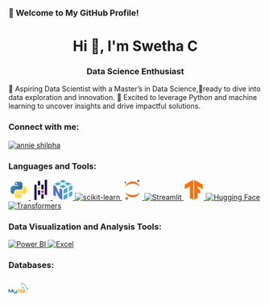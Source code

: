 ### 🌟 Welcome to My GitHub Profile!

<h1 align="center">Hi 👋, I'm Swetha C</h1>
<h3 align="center">Data Science Enthusiast</h3>

🚀 Aspiring Data Scientist with a Master’s in Data Science,🌱ready to dive into data exploration and innovation. 🌟 Excited to leverage Python and machine learning to uncover insights and drive impactful solutions.

<h3 align="left">Connect with me:</h3>
<p align="left">
<a href="https://linkedin.com/in/swetha-c-34005b316" target="blank"><img align="center" src="https://raw.githubusercontent.com/rahuldkjain/github-profile-readme-generator/master/src/images/icons/Social/linked-in-alt.svg" alt="annie shilpha" height="30" width="40" /></a>
</p>

<h3 align="left">Languages and Tools:</h3>
 <a href="https://www.python.org" target="_blank" rel="noreferrer">
    <img src="https://raw.githubusercontent.com/devicons/devicon/master/icons/python/python-original.svg" alt="Python" width="40" height="40"/> 
  </a>
  <a href="https://pandas.pydata.org/" target="_blank" rel="noreferrer">
    <img src="https://raw.githubusercontent.com/devicons/devicon/2ae2a900d2f041da66e950e4d48052658d850630/icons/pandas/pandas-original.svg" alt="Pandas" width="40" height="40"/> 
  </a> 
  <a href="https://numpy.org/" target="_blank" rel="noreferrer">
    <img src="https://raw.githubusercontent.com/devicons/devicon/master/icons/numpy/numpy-original.svg" alt="NumPy" width="40" height="40"/> 
  </a>
  <a href="https://scikit-learn.org/" target="_blank" rel="noreferrer">
    <img src="https://upload.wikimedia.org/wikipedia/commons/0/05/Scikit_learn_logo_small.svg" alt="scikit-learn" width="40" height="40"/> 
  </a>
  <a href="https://jupyter.org/" target="_blank" rel="noreferrer">
    <img src="https://raw.githubusercontent.com/devicons/devicon/master/icons/jupyter/jupyter-original.svg" alt="Jupyter" width="40" height="40"/> 
  </a>
  <a href="https://streamlit.io/" target="_blank" rel="noreferrer">
    <img src="https://streamlit.io/images/brand/streamlit-mark-color.png" alt="Streamlit" width="40" height="40"/>
  </a>
  <a href="https://www.tensorflow.org/" target="_blank" rel="noreferrer">
    <img src="https://raw.githubusercontent.com/devicons/devicon/master/icons/tensorflow/tensorflow-original.svg" alt="TensorFlow" width="40" height="40"/> 
  </a>
  <a href="https://huggingface.co/" target="_blank" rel="noreferrer">
    <img src="https://huggingface.co/front/assets/huggingface_logo.svg" alt="Hugging Face" width="40" height="40"/> 
  </a>
  <a href="https://huggingface.co/transformers" target="_blank" rel="noreferrer">
    <img src="https://avatars.githubusercontent.com/u/43799343?s=200&v=4" alt="Transformers" width="40" height="40"/> 
  </a>
  </p>
<h3 align="left">Data Visualization and Analysis Tools:</h3>
<p align="left">
  <a href="https://powerbi.microsoft.com/" target="_blank" rel="noreferrer">
    <img src="https://www.vectorlogo.zone/logos/microsoft_powerbi/microsoft_powerbi-icon.svg" alt="Power BI" width="40" height="40"/> 
  </a>
  <a href="https://www.microsoft.com/en-us/microsoft-365/excel" target="_blank" rel="noreferrer">
    <img src="https://img.icons8.com/color/452/microsoft-excel-2019--v1.png" alt="Excel" width="40" height="40"/> 
  </a>
</p>
<h3 align="left">Databases:</h3>
<p align="left">
  <a href="https://www.mysql.com/" target="_blank" rel="noreferrer">
    <img src="https://raw.githubusercontent.com/devicons/devicon/master/icons/mysql/mysql-original-wordmark.svg" alt="MySQL" width="40" height="40"/> 
  </a> 
